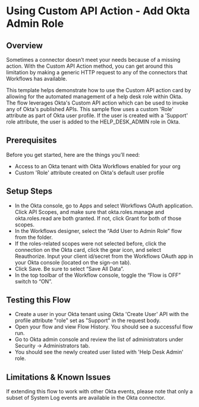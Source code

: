 # Using Custom API Action - Add Okta Admin Role

## Overview
Sometimes a connector doesn’t meet your needs because of a missing action. With the Custom API Action method, you can get around this limitation by making a generic HTTP request to any of the connectors that Workflows has available. 

This template helps demonstrate how to use the Custom API action card by allowing for the automated management of a help desk role within Okta. The flow leverages Okta's Custom API action which can be used to invoke any of Okta's published APIs. This sample flow uses a custom 'Role' attribute as part of Okta user profile. If the user is created with a 'Support' role attribute, the user is added to the HELP_DESK_ADMIN role in Okta.


## Prerequisites
Before you get started, here are the things you’ll need:
* Access to an Okta tenant with Okta Workflows enabled for your org
* Custom 'Role' attribute created on Okta's default user profile


## Setup Steps
* In the Okta console, go to Apps and select Workflows OAuth application. Click API Scopes, and make sure that okta.roles.manage and okta.roles.read are both granted. If not, click Grant for both of those scopes. 
* In the Workflows designer, select the “Add User to Admin Role” flow from the folder.
* If the roles-related scopes were not selected before, click the connection on the Okta card, click the gear icon, and select Reauthorize. Input your client id/secret from the Workflows OAuth app in your Okta console (located on the sign-on tab). 
* Click Save. Be sure to select “Save All Data”.
* In the top toolbar of the Workflow console, toggle the “Flow is OFF” switch to “ON”.


## Testing this Flow
* Create a user in your Okta tenant using Okta 'Create User' API with the profile attribute "role" set as "Support" in the request body.
* Open your flow and view Flow History. You should see a successful flow run.
* Go to Okta admin console and review the list of administrators under Security -> Administrators tab.
* You should see the newly created user listed with 'Help Desk Admin' role.

## Limitations & Known Issues
If extending this flow to work with other Okta events, please note that only a subset of System Log events are available in the Okta connector.
